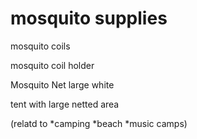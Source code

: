 mosquito supplies
=================

mosquito coils

mosquito coil holder

Mosquito Net large white

tent with large netted area

(relatd to *camping *beach *music camps)

